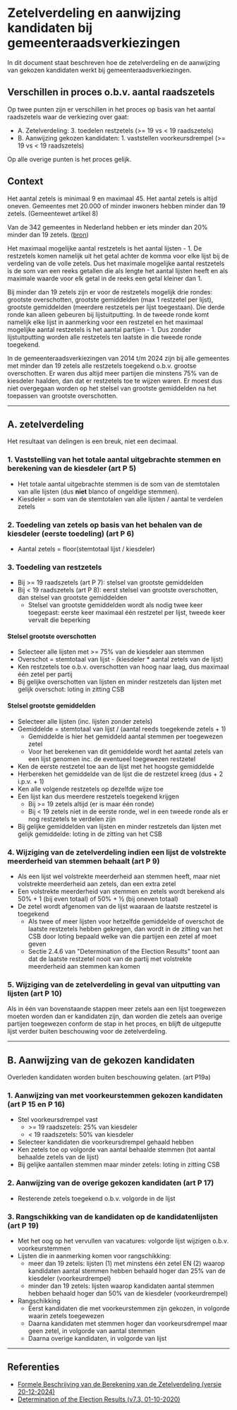 # Zetelverdeling en aanwijzing kandidaten bij gemeenteraadsverkiezingen

In dit document staat beschreven hoe de zetelverdeling en de aanwijzing van gekozen kandidaten werkt bij gemeenteraadsverkiezingen.

## Verschillen in proces o.b.v. aantal raadszetels

Op twee punten zijn er verschillen in het proces op basis van het aantal raadszetels waar de verkiezing over gaat:

- A. Zetelverdeling: 3. toedelen restzetels (\>= 19 vs < 19 raadszetels)
- B. Aanwijzing gekozen kandidaten: 1. vaststellen voorkeursdrempel (\>= 19 vs < 19 raadszetels)

Op alle overige punten is het proces gelijk.

## Context

Het aantal zetels is minimaal 9 en maximaal 45. Het aantal zetels is altijd oneven. Gemeentes met 20.000 of minder inwoners hebben minder dan 19 zetels. (Gemeentewet artikel 8)

Van de 342 gemeentes in Nederland hebben er iets minder dan 20% minder dan 19 zetels. ([bron](https://allecijfers.nl/ranglijst/grootste-en-kleinste-gemeenten-in-inwoners-in-nederland/))

Het maximaal mogelijke aantal restzetels is het aantal lijsten - 1. De restzetels komen namelijk uit het getal achter de komma voor elke lijst bij de verdeling van de volle zetels. Dus het maximale mogelijke aantal restzetels is de som van een reeks getallen die als lengte het aantal lijsten heeft en als maximale waarde voor elk getal in de reeks een getal kleiner dan 1.

Bij minder dan 19 zetels zijn er voor de restzetels mogelijk drie rondes: grootste overschotten, grootste gemiddelden (max 1 restzetel per lijst), grootste gemiddelden (meerdere restzetels per lijst toegestaan). Die derde ronde kan alleen gebeuren bij lijstuitputting. In de tweede ronde komt namelijk elke lijst in aanmerking voor een restzetel en het maximaal mogelijke aantal restzetels is het aantal partijen - 1. Dus zonder lijstuitputting worden alle restzetels ten laatste in die tweede ronde toegekend.

In de gemeenteraadsverkiezingen van 2014 t/m 2024 zijn bij alle gemeentes met minder dan 19 zetels alle restzetels toegekend o.b.v. grootse overschotten. Er waren dus altijd meer partijen die minstens 75% van de kiesdeler haalden, dan dat er restzetels toe te wijzen waren. Er moest dus niet overgegaan worden op het stelsel van grootste gemiddelden na het toepassen van grootste overschotten.

---

## A. zetelverdeling

Het resultaat van delingen is een breuk, niet een decimaal.

### 1. Vaststelling van het totale aantal uitgebrachte stemmen en berekening van de kiesdeler (art P 5)

- Het totale aantal uitgebrachte stemmen is de som van de stemtotalen van alle lijsten (dus __niet__ blanco of ongeldige stemmen).
- Kiesdeler = som van de stemtotalen van alle lijsten / aantal te verdelen zetels

### 2. Toedeling van zetels op basis van het behalen van de kiesdeler (eerste toedeling) (art P 6)

- Aantal zetels = floor(stemtotaal lijst / kiesdeler)

### 3. Toedeling van restzetels

- Bij \>= 19 raadszetels (art P 7): stelsel van grootste gemiddelden
- Bij < 19 raadszetels (art P 8): eerst stelsel van grootste overschotten, dan stelsel van grootste gemiddelden
  - Stelsel van grootste gemiddelden wordt als nodig twee keer toegepast: eerste keer maximaal één restzetel per lijst, tweede keer vervalt die beperking

#### Stelsel grootste overschotten

- Selecteer alle lijsten met \>= 75% van de kiesdeler aan stemmen
- Overschot = stemtotaal van lijst - (kiesdeler * aantal zetels van de lijst)
- Ken restzetels toe o.b.v. overschotten van hoog naar laag, dus maximaal één zetel per partij
- Bij gelijke overschotten van lijsten en minder restzetels dan lijsten met gelijk overschot: loting in zitting CSB

#### Stelsel grootste gemiddelden

- Selecteer alle lijsten (inc. lijsten zonder zetels)
- Gemiddelde = stemtotaal van lijst / (aantal reeds toegekende zetels + 1)
  - Gemiddelde is hier het gemiddeld aantal stemmen per toegewezen zetel
  - Voor het berekenen van dit gemiddelde wordt het aantal zetels van een lijst genomen inc. de eventueel toegewezen restzetel
- Ken de eerste restzetel toe aan de lijst met het hoogste gemiddelde
- Herbereken het gemiddelde van de lijst die de restzetel kreeg (dus + 2 i.p.v. + 1)
- Ken alle volgende restzetels op dezelfde wijze toe
- Een lijst kan dus meerdere restzetels toegekend krijgen
  - Bij \>= 19 zetels altijd (er is maar één ronde)
  - Bij < 19 zetels niet in de eerste ronde, wel in een tweede ronde als er nog restzetels te verdelen zijn
- Bij gelijke gemiddelden van lijsten en minder restzetels dan lijsten met gelijk gemiddelde: loting in de zitting van het CSB

### 4. Wijziging van de zetelverdeling indien een lijst de volstrekte meerderheid van stemmen behaalt (art P 9)

- Als een lijst wel volstrekte meerderheid aan stemmen heeft, maar niet volstrekte meerderheid aan zetels, dan een extra zetel
- Een volstrekte meerderheid van stemmen en zetels wordt berekend als 50% + 1 (bij even totaal) of 50% + ½ (bij oneven totaal)
- De zetel wordt afgenomen van de lijst waaraan de laatste restzetel is toegekend
  - Als twee of meer lijsten voor hetzelfde gemiddelde of overschot de laatste restzetels hebben gekregen, dan wordt in de zitting van het CSB door loting bepaald welke van die partijen een zetel af moet geven
  - Sectie 2.4.6 van "Determination of the Election Results" toont aan dat de laatste restzetel nooit van de partij met volstrekte meerderheid aan stemmen kan komen


### 5. Wijziging van de zetelverdeling in geval van uitputting van lijsten (art P 10)

Als in één van bovenstaande stappen meer zetels aan een lijst toegewezen moeten worden dan er kandidaten zijn, dan worden die zetels aan overige partijen toegewezen conform de stap in het proces, en blijft de uitgeputte lijst verder buiten beschouwing voor de zetelverdeling.

---

## B. Aanwijzing van de gekozen kandidaten

Overleden kandidaten worden buiten beschouwing gelaten. (art P19a)

### 1. Aanwijzing van met voorkeurstemmen gekozen kandidaten (art P 15 en P 16)

- Stel voorkeursdrempel vast
  - \>= 19 raadszetels: 25% van kiesdeler
  - < 19 raadszetels: 50% van kiesdeler
- Selecteer kandidaten die voorkeursdrempel gehaald hebben
- Ken zetels toe op volgorde van aantal behaalde stemmen (tot aantal behaalde zetels van de lijst)
- Bij gelijke aantallen stemmen maar minder zetels: loting in zitting CSB

### 2. Aanwijzing van de overige gekozen kandidaten (art P 17)

- Resterende zetels toegekend o.b.v. volgorde in de lijst

### 3. Rangschikking van de kandidaten op de kandidatenlijsten (art P 19)

- Met het oog op het vervullen van vacatures: volgorde lijst wijzigen o.b.v. voorkeurstemmen
- Lijsten die in aanmerking komen voor rangschikking:
  - meer dan 19 zetels: lijsten (1) met minstens één zetel EN (2) waarop kandidaten aantal stemmen hebben behaald hoger dan 25% van de kiesdeler (voorkeurdrempel)
  - minder dan 19 zetels: lijsten waarop kandidaten aantal stemmen hebben behaald hoger dan 50% van de kiesdeler (voorkeurdrempel)
- Rangschikking
  - Eerst kandidaten die met voorkeurstemmen zijn gekozen, in volgorde waarin zetels toegewezen
  - Daarna kandidaten met stemmen hoger dan voorkeursdrempel maar geen zetel, in volgorde van aantal stemmen
  - Daarna overige kandidaten, in volgorde van lijst

---

## Referenties

- [Formele Beschrijving van de Berekening van de Zetelverdeling (versie 20-12-2024)](https://www.kiesraad.nl/adviezen-en-publicaties/formulieren/2016/osv/osv-bestanden/formele-beschrijving-van-de-berekening-van-de-zetelverdeling)
- [Determination of the Election Results (v7.3, 01-10-2020)](https://www.kiesraad.nl/adviezen-en-publicaties/formulieren/2016/osv/osv-bestanden/determination-of-the-election-result)